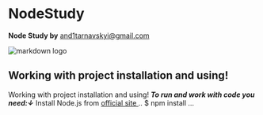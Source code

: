 ﻿# NodeStudy
**Node Study by** <and1tarnavskyi@gmail.com>


![markdown logo](https://encrypted-tbn0.gstatic.com/images?q=tbn:ANd9GcSxLa5xKHEQQDDqgA91ec9GoHr2-UEs6jKlDQ&usqp=CAU)
## Working with project installation and using!
Working with project installation and using!
***To run and work with code you need:↓***
Install Node.js from [official site ](https://nodejs.org/en/download/)
..
$ npm install
...
<br/>

